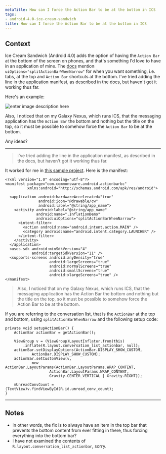 ```yaml
---
metaTitle: How can I force the Action Bar to be at the bottom in ICS
tags:
- android-4.0-ice-cream-sandwich
title: How can I force the Action Bar to be at the bottom in ICS
---
```


## Context

Ice Cream Sandwich (Android 4.0) adds the option of having the `Action Bar` at the bottom of the screen on phones, and that's something I'd love to have in an application of mine. The [docs](http://developer.android.com/guide/topics/ui/actionbar.html) mention `uiOptions="splitActionBarWhenNarrow"` for when you want something, i.e. tabs, at the top and `Action Bar` shortcuts at the bottom. I've tried adding the line in the application manifest, as described in the docs, but haven't got it working thus far.


Here's an example:


![enter image description here](https://i.stack.imgur.com/zbk5a.png)


Also, I noticed that on my Galaxy Nexus, which runs ICS, that the messaging application has the `Action Bar` the bottom and nothing but the title on the top, so it must be possible to somehow force the `Action Bar` to be at the bottom.


Any ideas?



---


> 
> I've tried adding the line in the application manifest, as described in the docs, but haven't got it working thus far.
> 
> 
> 


It worked for me in [this sample project](https://github.com/commonsguy/cw-android/tree/master/Menus/ActionBarBC). Here is the manifest:



```
<?xml version="1.0" encoding="utf-8"?>
<manifest package="com.commonsware.android.actionbarbc"
          xmlns:android="http://schemas.android.com/apk/res/android">

  <application android:hardwareAccelerated="true"
               android:icon="@drawable/cw"
               android:label="@string/app_name">
    <activity android:label="@string/app_name"
              android:name=".InflationDemo"
              android:uiOptions="splitActionBarWhenNarrow">
      <intent-filter>
        <action android:name="android.intent.action.MAIN" />
        <category android:name="android.intent.category.LAUNCHER" />
      </intent-filter>
    </activity>
  </application>
  <uses-sdk android:minSdkVersion="4"
            android:targetSdkVersion="11" />
  <supports-screens android:anyDensity="true"
                    android:largeScreens="true"
                    android:normalScreens="true"
                    android:smallScreens="true"
                    android:xlargeScreens="true" />
</manifest>

```


> 
> Also, I noticed that on my Galaxy Nexus, which runs ICS, that the messaging application has the Action Bar the bottom and nothing but the title on the top, so it must be possible to somehow force the Action Bar to be at the bottom.
> 
> 
> 


If you are referring to the conversation list, that is the `ActionBar` at the top and bottom, using `splitActionBarWhenNarrow` and the following setup code:



```
private void setupActionBar() {
    ActionBar actionBar = getActionBar();

    ViewGroup v = (ViewGroup)LayoutInflater.from(this)
        .inflate(R.layout.conversation_list_actionbar, null);
    actionBar.setDisplayOptions(ActionBar.DISPLAY_SHOW_CUSTOM,
            ActionBar.DISPLAY_SHOW_CUSTOM);
    actionBar.setCustomView(v,
            new ActionBar.LayoutParams(ActionBar.LayoutParams.WRAP_CONTENT,
                    ActionBar.LayoutParams.WRAP_CONTENT,
                    Gravity.CENTER_VERTICAL | Gravity.RIGHT));

    mUnreadConvCount = (TextView)v.findViewById(R.id.unread_conv_count);
}

```


---

## Notes

- In other words, the fix is to always have an item in the top bar that prevents the bottom content from ever fitting in there, thus forcing everything into the bottom bar?
-  I have not examined the contents of `R.layout.conversation_list_actionbar`, sorry.
